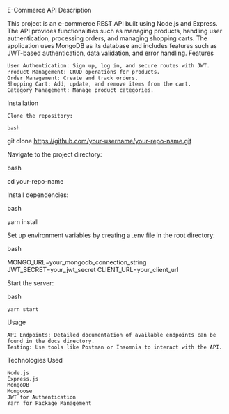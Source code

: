 E-Commerce API
Description

This project is an e-commerce REST API built using Node.js and Express. The API provides functionalities such as managing products, handling user authentication, processing orders, and managing shopping carts. The application uses MongoDB as its database and includes features such as JWT-based authentication, data validation, and error handling.
Features

    User Authentication: Sign up, log in, and secure routes with JWT.
    Product Management: CRUD operations for products.
    Order Management: Create and track orders.
    Shopping Cart: Add, update, and remove items from the cart.
    Category Management: Manage product categories.

Installation

    Clone the repository:

    bash

git clone https://github.com/your-username/your-repo-name.git

Navigate to the project directory:

bash

cd your-repo-name

Install dependencies:

bash

yarn install

Set up environment variables by creating a .env file in the root directory:

bash

MONGO_URL=your_mongodb_connection_string
JWT_SECRET=your_jwt_secret
CLIENT_URL=your_client_url

Start the server:

bash

    yarn start

Usage

    API Endpoints: Detailed documentation of available endpoints can be found in the docs directory.
    Testing: Use tools like Postman or Insomnia to interact with the API.

Technologies Used

    Node.js
    Express.js
    MongoDB
    Mongoose
    JWT for Authentication
    Yarn for Package Management
